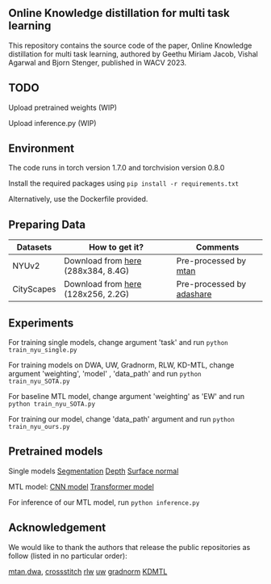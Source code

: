 ## Online Knowledge distillation for multi task learning
 
This repository contains the source code of the paper, Online Knowledge distillation for multi task learning, authored by Geethu Miriam Jacob, Vishal Agarwal and Bjorn Stenger, published in WACV 2023.



## TODO

Upload pretrained weights (WIP)

Upload inference.py (WIP)



## Environment
The code runs in torch version 1.7.0 and torchvision version 0.8.0

Install the required packages using 
`pip install -r requirements.txt`

Alternatively, use the Dockerfile provided.



## Preparing Data

| Datasets                                         | How to get it?                                               | Comments                                                     |
| ------------------------------------------------ | ------------------------------------------------------------ | ------------------------------------------------------------ |
| NYUv2                                            | Download from [here](https://www.dropbox.com/sh/86nssgwm6hm3vkb/AACrnUQ4GxpdrBbLjb6n-mWNa?dl=0) (288x384, 8.4G) | Pre-processed by [mtan](https://github.com/lorenmt/mtan)     |
| CityScapes                                       | Download from [here](https://drive.google.com/uc?id=1WrVMA_UZpoj7voajf60yIVaS_Ggl0jrH&export=download) (128x256, 2.2G) | Pre-processed by [adashare](https://github.com/sunxm2357/AdaShare)     |



## Experiments


For training single models, change argument 'task' and run
`python train_nyu_single.py`


For training models on DWA, UW, Gradnorm, RLW, KD-MTL, change argument 'weighting', 'model' , 'data_path' and run
`python train_nyu_SOTA.py`

For baseline MTL model, change argument 'weighting' as 'EW' and run 
`python train_nyu_SOTA.py`


For training our model, change 'data_path' argument and run
`python train_nyu_ours.py`



## Pretrained models
Single models
[Segmentation]()
[Depth]()
[Surface normal]()


MTL model:
[CNN model]()
[Transformer model]()

For inference of our MTL model, run
`python inference.py`



## Acknowledgement

We would like to thank the authors that release the public repositories as follow (listed in no particular order):  

[mtan,dwa](https://github.com/lorenmt/mtan), 
[crossstitch](https://github.com/lorenmt/mtan)
[rlw](https://openreview.net/forum?id=OdnNBNIdFul)
[uw](https://github.com/yaringal/multi-task-learning-example)
[gradnorm](https://github.com/hosseinshn/GradNorm)
[KDMTL](https://github.com/VICO-UoE/KD4MTL)



